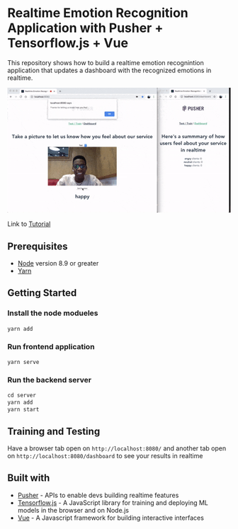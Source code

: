 # Realtime Emotion Recognition Application with Pusher + Tensorflow.js + Vue

This repository shows how to build a realtime emotion recognintion application that updates a dashboard with the recognized emotions in realtime.

![Application Demo](./demo.gif)

Link to [Tutorial](https://pusher.com/tutorials/emotion-recognition-tensorflow)

## Prerequisites

- [Node](https://nodejs.org) version 8.9 or greater
- [Yarn](https://yarnpkg.com)

## Getting Started

### Install the node modueles

```
yarn add
```

### Run frontend application

```
yarn serve
```

### Run the backend server

```
cd server
yarn add
yarn start
```

## Training and Testing

Have a browser tab open on `http://localhost:8080/` and another tab open on `http://localhost:8080/dashboard` to see your results in realtime

## Built with

- [Pusher](https://pusher.com/) - APIs to enable devs building realtime features
- [Tensorflow.js](https://js.tensorflow.org) - A JavaScript library for training and deploying ML models in the browser and on Node.js
- [Vue](https://vuejs.org) - A Javascript framework for building interactive interfaces

